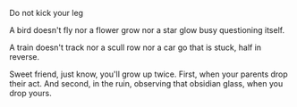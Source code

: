 Do not kick your leg

A bird doesn't fly
nor a flower grow
nor a star glow
busy questioning itself.

A train doesn't track
nor a scull row
nor a car go
that is stuck, half in reverse.

Sweet friend, just know,
you'll grow up twice.
First, when your parents
drop their act.
And second, in the ruin,
observing that obsidian glass, when
you drop yours.